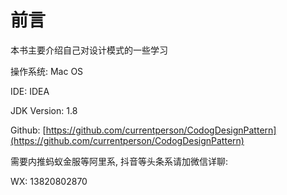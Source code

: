 # 前言

本书主要介绍自己对设计模式的一些学习

操作系统: Mac OS

IDE: IDEA

JDK Version: 1.8

Github: [https://github.com/currentperson/CodogDesignPattern](https://github.com/currentperson/CodogDesignPattern)



需要内推蚂蚁金服等阿里系, 抖音等头条系请加微信详聊:

WX: 13820802870

